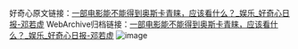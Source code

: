 好奇心原文链接：[一部电影能不能得到奥斯卡青睐，应该看什么？_娱乐_好奇心日报-邓若虚](https://www.qdaily.com/articles/3971.html)
WebArchive归档链接：[一部电影能不能得到奥斯卡青睐，应该看什么？_娱乐_好奇心日报-邓若虚](http://web.archive.org/web/20190623153329/https://www.qdaily.com/articles/3971.html)
![image](http://ww3.sinaimg.cn/large/007d5XDply1g3vdp1zranj30u048e4qq)